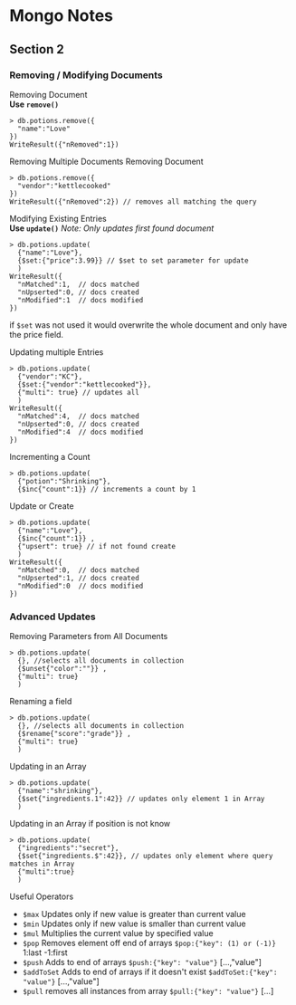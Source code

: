 # Mongo Notes

## Section 2
### Removing / Modifying Documents

Removing Document  
**Use `remove()`**
``` shell
> db.potions.remove({
  "name":"Love"
})
WriteResult({"nRemoved":1})
```
Removing Multiple Documents
Removing Document
``` shell
> db.potions.remove({
  "vendor":"kettlecooked"
})
WriteResult({"nRemoved":2}) // removes all matching the query
```
Modifying Existing Entries  
**Use `update()`** *Note: Only updates first found document*
``` shell
> db.potions.update(
  {"name":"Love"},
  {$set:{"price":3.99}} // $set to set parameter for update
  )
WriteResult({
  "nMatched":1,  // docs matched
  "nUpserted":0, // docs created
  "nModified":1  // docs modified
})
```
if `$set` was not used it would overwrite the whole document and only have the price field.

Updating multiple Entries
``` shell
> db.potions.update(
  {"vendor":"KC"},
  {$set:{"vendor":"kettlecooked"}},
  {"multi": true} // updates all
  )
WriteResult({
  "nMatched":4,  // docs matched
  "nUpserted":0, // docs created
  "nModified":4  // docs modified
})
```

Incrementing a Count
``` shell
> db.potions.update(
  {"potion":"Shrinking"},
  {$inc{"count":1}} // increments a count by 1
```

Update or Create
``` shell
> db.potions.update(
  {"name":"Love"},
  {$inc{"count":1}} ,
  {"upsert": true} // if not found create
  )
WriteResult({
  "nMatched":0,  // docs matched
  "nUpserted":1, // docs created
  "nModified":0  // docs modified
})
```

### Advanced Updates

Removing Parameters from All Documents
``` shell
> db.potions.update(
  {}, //selects all documents in collection
  {$unset{"color":""}} ,
  {"multi": true}
  )
```
Renaming a field
``` shell
> db.potions.update(
  {}, //selects all documents in collection
  {$rename{"score":"grade"}} ,
  {"multi": true}
  )
```
Updating in an Array
``` shell
> db.potions.update(
  {"name":"shrinking"},
  {$set{"ingredients.1":42}} // updates only element 1 in Array
  )
```

Updating in an Array if position is not know
``` shell
> db.potions.update(
  {"ingredients":"secret"},
  {$set{"ingredients.$":42}}, // updates only element where query matches in Array
  {"multi":true}
  )
```
Useful Operators  
* `$max` Updates only if new value is greater than current value
* `$min` Updates only if new value is smaller than current value
* `$mul` Multiplies the current value by specified value
* `$pop` Removes element off end of arrays `$pop:{"key": (1) or (-1)}` 1:last -1:first
* `$push` Adds to end of arrays `$push:{"key": "value"}` [...,"value"]
* `$addToSet` Adds to end of arrays if it doesn't exist `$addToSet:{"key": "value"}` [...,"value"]
* `$pull` removes all instances from array `$pull:{"key": "value"}` [...]
